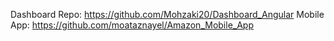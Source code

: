 Dashboard Repo: https://github.com/Mohzaki20/Dashboard_Angular 
Mobile App: https://github.com/moataznayel/Amazon_Mobile_App
